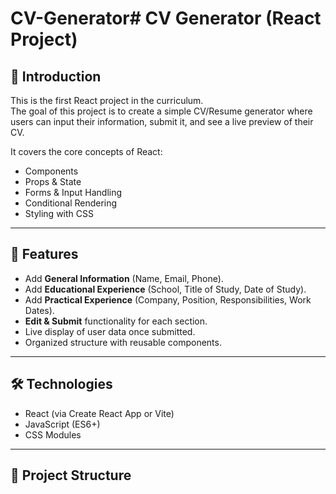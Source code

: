 # CV-Generator# CV Generator (React Project)

## 📌 Introduction
This is the first React project in the curriculum.  
The goal of this project is to create a simple CV/Resume generator where users can input their information, submit it, and see a live preview of their CV.  

It covers the core concepts of React:
- Components
- Props & State
- Forms & Input Handling
- Conditional Rendering
- Styling with CSS

---

## 🚀 Features
- Add **General Information** (Name, Email, Phone).  
- Add **Educational Experience** (School, Title of Study, Date of Study).  
- Add **Practical Experience** (Company, Position, Responsibilities, Work Dates).  
- **Edit & Submit** functionality for each section.  
- Live display of user data once submitted.  
- Organized structure with reusable components.  

---

## 🛠️ Technologies
- React (via Create React App or Vite)  
- JavaScript (ES6+)  
- CSS Modules  

---

## 📂 Project Structure
